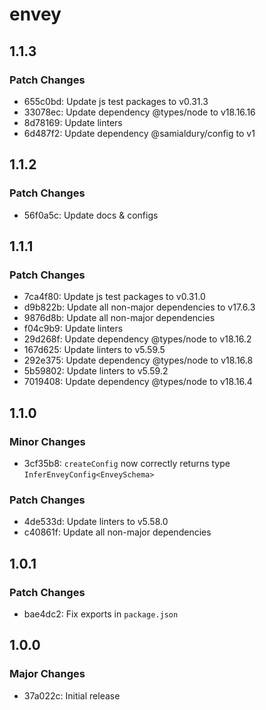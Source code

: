 # envey

## 1.1.3

### Patch Changes

-   655c0bd: Update js test packages to v0.31.3
-   33078ec: Update dependency @types/node to v18.16.16
-   8d78169: Update linters
-   6d487f2: Update dependency @samialdury/config to v1

## 1.1.2

### Patch Changes

-   56f0a5c: Update docs & configs

## 1.1.1

### Patch Changes

-   7ca4f80: Update js test packages to v0.31.0
-   d9b822b: Update all non-major dependencies to v17.6.3
-   9876d8b: Update all non-major dependencies
-   f04c9b9: Update linters
-   29d268f: Update dependency @types/node to v18.16.2
-   167d625: Update linters to v5.59.5
-   292e375: Update dependency @types/node to v18.16.8
-   5b59802: Update linters to v5.59.2
-   7019408: Update dependency @types/node to v18.16.4

## 1.1.0

### Minor Changes

-   3cf35b8: `createConfig` now correctly returns type `InferEnveyConfig<EnveySchema>`

### Patch Changes

-   4de533d: Update linters to v5.58.0
-   c40861f: Update all non-major dependencies

## 1.0.1

### Patch Changes

-   bae4dc2: Fix exports in `package.json`

## 1.0.0

### Major Changes

-   37a022c: Initial release
